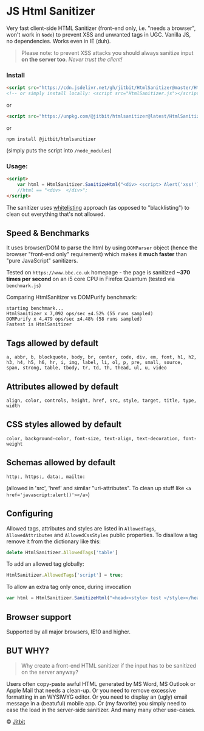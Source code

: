 # JS Html Sanitizer

Very fast client-side HTML Sanitizer (front-end only, i.e. "needs a browser", won't work in `Node`) to prevent XSS and unwanted tags in UGC. Vanilla JS, no dependencies. Works even in IE (duh).

> Please note: to prevent XSS attacks you should always sanitize input **on the server too**. *Never trust the client!*

### Install

```html
<script src="https://cdn.jsdelivr.net/gh/jitbit/HtmlSanitizer@master/HtmlSanitizer.js"></script>
<!-- or simply install locally: <script src="HtmlSanitizer.js"></script> -->
```

or

```html
<script src="https://unpkg.com/@jitbit/htmlsanitizer@latest/HtmlSanitizer.js"></script>
```

or

```
npm install @jitbit/htmlsanitizer
```

(simply puts the script into `/node_modules`)

### Usage:

```html
<script>
    var html = HtmlSanitizer.SanitizeHtml("<div> <script> Alert('xss!'); </sc" + "ript> </div>");
    //html == "<div>  </div>";
</script>
```

The sanitizer uses [whitelisting](https://en.wikipedia.org/wiki/Whitelisting) approach (as opposed to "blacklisting") to clean out everything that's not allowed.

## Speed & Benchmarks

It uses browser/DOM to parse the html by using `DOMParser` object (hence the browser "front-end only" requirement) which makes it **much faster** than "pure JavaScript" sanitizers.

Tested on `https://www.bbc.co.uk` homepage - the page is sanitized **~370 times per second** on an i5 core CPU in Firefox Quantum (tested via `benchmark.js`)

Comparing HtmlSanitizer vs DOMPurify benchmark:

```
starting benchmark...
HtmlSanitizer x 7,092 ops/sec ±4.52% (55 runs sampled)
DOMPurify x 4,479 ops/sec ±4.48% (58 runs sampled)
Fastest is HtmlSanitizer
```

## Tags allowed by default

`a, abbr, b, blockquote, body, br, center, code, div, em, font, h1, h2, h3, h4, h5, h6, hr, i, img, label, li, ol, p, pre, small, source, span, strong, table, tbody, tr, td, th, thead, ul, u, video`

## Attributes allowed by default

`align, color, controls, height, href, src, style, target, title, type, width`

## CSS styles allowed by default

`color, background-color, font-size, text-align, text-decoration, font-weight`

## Schemas allowed by default

`http:, https:, data:, mailto:`

(allowed in 'src', 'href' and similar "uri-attributes". To clean up stuff like `<a href='javascript:alert()'></a>`)

## Configuring

Allowed tags, attributes and styles are listed in `AllowedTags`, `AllowedAttributes` and `AllowedCssStyles` public properties. To disallow a tag remove it from the dictionary like this:

```javascript
delete HtmlSanitizer.AllowedTags['table']
```

To add an allowed tag globally:

```javascript
HtmlSanitizer.AllowedTags['script'] = true;
```

To allow an extra tag only once, during invocation

```javascript
var html = HtmlSanitizer.SanitizeHtml("<head><style> test </style></head>", ["head", "style"]);
```

## Browser support

Supported by all major browsers, IE10 and higher.

## BUT WHY?

> Why create a front-end HTML sanitizer if the input has to be sanitized on the server anyway?

Users often copy-paste awful HTML generated by MS Word, MS Outlook or Apple Mail that needs a clean-up. Or you need to remove excessive formatting in an WYSIWYG editor. Or you need to display an (ugly) email message in a (beatuful) mobile app. Or (my favorite) you simply need to ease the load in the server-side sanitizer. And many many other use-cases.


&copy; [Jitbit](https://jitbit.github.com/)
